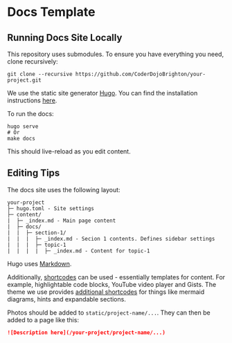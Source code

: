 # Docs Template

## Running Docs Site Locally

This repository uses submodules.
To ensure you have everything you need, clone recursively:
```shell
git clone --recursive https://github.com/CoderDojoBrighton/your-project.git
```

We use the static site generator [Hugo](https://gohugo.io/).
You can find the installation instructions [here](https://gohugo.io/installation/).

To run the docs:
```shell
hugo serve
# Or
make docs
```
This should live-reload as you edit content.


## Editing Tips

The docs site uses the following layout:

```
your-project
├─ hugo.toml - Site settings
├─ content/
|  ├─ _index.md - Main page content
|  ├─ docs/
|  |  ├─ section-1/
|  |  |  ├─ _index.md - Secion 1 contents. Defines sidebar settings
|  |  |  ├─ topic-1
|  |  |  |  ├─ _index.md - Content for topic-1
```

Hugo uses [Markdown](https://www.markdownguide.org/basic-syntax/).

Additionally, [shortcodes](https://gohugo.io/content-management/shortcodes/) can be used - essentially templates for content.
For example, highlightable code blocks, YouTube video player and Gists.
The theme we use provides [additional shortcodes](https://hugo-book-demo.netlify.app/) for things like mermaid diagrams, hints and expandable sections.

Photos should be added to `static/project-name/...`.
They can then be added to a page like this:
```markdown
![Description here](/your-project/project-name/...)
```

